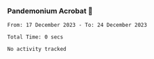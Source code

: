 ### Pandemonium Acrobat 🤸

<!--START_SECTION:waka-->

```all_time
From: 17 December 2023 - To: 24 December 2023

Total Time: 0 secs

No activity tracked
```

<!--END_SECTION:waka-->
